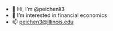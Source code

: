 - 👋 Hi, I’m @peichenli3
- 👀 I’m interested in financial economics
- 📫 peichen3@illinois.edu

<!---
peichenli3/peichenli3 is a ✨ special ✨ repository because its `README.md` (this file) appears on your GitHub profile.
You can click the Preview link to take a look at your changes.
--->
